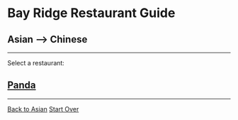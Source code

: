 # Bay Ridge Restaurant Guide
## Asian --> Chinese
---
Select a restaurant:
## [Panda](https://www.pandabrooklyn.com/)
---
[Back to Asian](asian.md)
[Start Over](../home.md)
